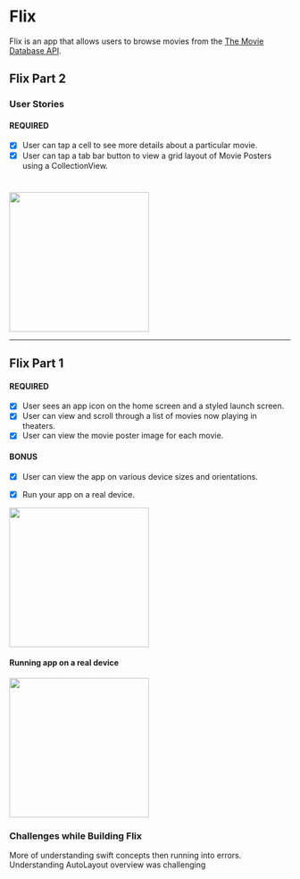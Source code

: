 # Flix

Flix is an app that allows users to browse movies from the [The Movie Database API](http://docs.themoviedb.apiary.io/#).

## Flix Part 2

### User Stories

#### REQUIRED 
- [x]  User can tap a cell to see more details about a particular movie.
- [x]  User can tap a tab bar button to view a grid layout of Movie Posters using a CollectionView.

#
<img src="flix-part2.gif" width=250><br>

---

## Flix Part 1


#### REQUIRED 
- [x]  User sees an app icon on the home screen and a styled launch screen.
- [x]  User can view and scroll through a list of movies now playing in theaters.
- [x]  User can view the movie poster image for each movie.

#### BONUS
- [x] User can view the app on various device sizes and orientations.
- [x] Run your app on a real device.


<img src="flix.gif" width=250><br>

#### Running app on a real device
<img src="flix-landscape.gif" width=250><br>

### Challenges while Building Flix
More of understanding swift concepts then running into errors. 
Understanding AutoLayout overview was challenging
